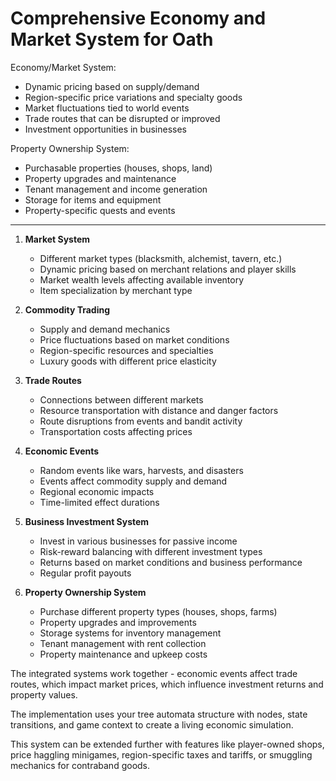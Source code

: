 # Comprehensive Economy and Market System for Oath

Economy/Market System:
- Dynamic pricing based on supply/demand
- Region-specific price variations and specialty goods
- Market fluctuations tied to world events
- Trade routes that can be disrupted or improved
- Investment opportunities in businesses

Property Ownership System:
- Purchasable properties (houses, shops, land)
- Property upgrades and maintenance
- Tenant management and income generation
- Storage for items and equipment
- Property-specific quests and events

---

1. **Market System**
   - Different market types (blacksmith, alchemist, tavern, etc.)
   - Dynamic pricing based on merchant relations and player skills
   - Market wealth levels affecting available inventory
   - Item specialization by merchant type

2. **Commodity Trading**
   - Supply and demand mechanics
   - Price fluctuations based on market conditions
   - Region-specific resources and specialties
   - Luxury goods with different price elasticity

3. **Trade Routes**
   - Connections between different markets
   - Resource transportation with distance and danger factors
   - Route disruptions from events and bandit activity
   - Transportation costs affecting prices

4. **Economic Events**
   - Random events like wars, harvests, and disasters
   - Events affect commodity supply and demand
   - Regional economic impacts
   - Time-limited effect durations

5. **Business Investment System**
   - Invest in various businesses for passive income
   - Risk-reward balancing with different investment types
   - Returns based on market conditions and business performance
   - Regular profit payouts

6. **Property Ownership System**
   - Purchase different property types (houses, shops, farms)
   - Property upgrades and improvements
   - Storage systems for inventory management
   - Tenant management with rent collection
   - Property maintenance and upkeep costs

The integrated systems work together - economic events affect trade routes, which impact market prices, which influence investment returns and property values.

The implementation uses your tree automata structure with nodes, state transitions, and game context to create a living economic simulation.

This system can be extended further with features like player-owned shops, price haggling minigames, region-specific taxes and tariffs, or smuggling mechanics for contraband goods.